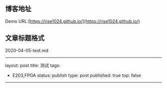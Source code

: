 ## 博客地址

Demo URL:[https://rise1024.github.io/](https://rise1024.github.io/)

## 文章标题格式

2020-04-05-test.md

--- 
layout: post
title: 测试
tags:
- E203,FPGA
  status: publish
  type: post
  published: true
  top: false
---